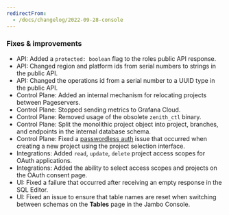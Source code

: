 ```yaml
---
redirectFrom:
  - /docs/changelog/2022-09-28-console
---
```


### Fixes & improvements

- API: Added a `protected: boolean` flag to the roles public API response.
- API: Changed region and platform ids from serial numbers to strings in the public API.
- API: Changed the operations id from a serial number to a UUID type in the public API.
- Control Plane: Added an internal mechanism for relocating projects between Pageservers.
- Control Plane: Stopped sending metrics to Grafana Cloud.
- Control Plane: Removed usage of the obsolete `zenith_ctl` binary.
- Control Plane: Split the monolithic project object into project, branches, and endpoints in the internal database schema.
- Control Plane: Fixed a [passwordless auth](/docs/connect/passwordless-connect) issue that occurred when creating a new project using the project selection interface.
- Integrations: Added `read`, `update`, `delete` project access scopes for OAuth applications.
- Integrations: Added the ability to select access scopes and projects on the OAuth consent page.
- UI: Fixed a failure that occurred after receiving an empty response in the SQL Editor.
- UI: Fixed an issue to ensure that table names are reset when switching between schemas on the **Tables** page in the Jambo Console.
